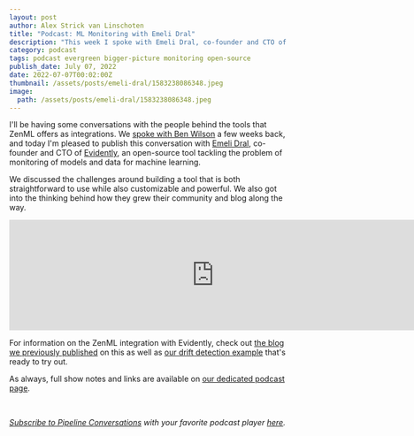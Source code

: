 ```yaml
---
layout: post
author: Alex Strick van Linschoten
title: "Podcast: ML Monitoring with Emeli Dral"
description: "This week I spoke with Emeli Dral, co-founder and CTO of Evidently, an open-source tool tackling the problem of monitoring of models and data for machine learning. We discussed the challenges around building a tool that is both straightforward to use while also customizable and powerful."
category: podcast
tags: podcast evergreen bigger-picture monitoring open-source
publish_date: July 07, 2022
date: 2022-07-07T00:02:00Z
thumbnail: /assets/posts/emeli-dral/1583238086348.jpeg
image:
  path: /assets/posts/emeli-dral/1583238086348.jpeg
---
```


I'll be having some conversations with the people behind the tools that ZenML
offers as integrations. We [spoke with Ben
Wilson](https://podcast.zenml.io/ml-engineering-ben-wilson) a few weeks back,
and today I'm pleased to publish this conversation with [Emeli
Dral](https://www.linkedin.com/in/emelidral/), co-founder and CTO of
[Evidently](https://evidentlyai.com/), an open-source tool tackling the problem
of monitoring of models and data for machine learning.

We discussed the challenges around building a tool that is both straightforward
to use while also customizable and powerful. We also got into the thinking
behind how they grew their community and blog along the way.

<iframe src="https://player.fireside.fm/v2/vA-gqsEV+GvQsElUc?theme=dark" width="740" height="200" frameborder="0" scrolling="no"></iframe>

For information on the ZenML integration with Evidently, check out [the blog we
previously published](https://blog.zenml.io/zenml-loves-evidently/) on this as well as [our drift detection example](https://github.com/zenml-io/zenml/tree/main/examples/evidently_drift_detection) that's ready
to try out.

As always, full show notes and links are available on
[our dedicated podcast page](https://podcast.zenml.io/).

<br>

_[Subscribe to Pipeline Conversations](https://podcast.zenml.io/subscribe) with_
_your favorite podcast player [here](https://podcast.zenml.io/subscribe)._
